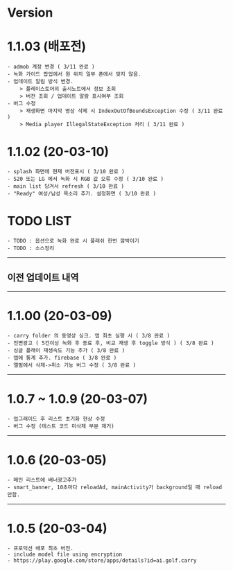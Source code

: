 # Version
# 1.1.03 (배포전)
    - admob 계정 변경 ( 3/11 완료 )
    - 녹화 가이드 팝업에서 원 위치 일부 폰에서 맞지 않음.
    - 업데이트 알림 방식 변경. 
        > 플레이스토어의 출시노트에서 정보 조회
        > 버전 조회 / 업데이트 알람 표시여부 조회
    - 버그 수정
        > 재생화면 마지막 영상 삭제 시 IndexOutOfBoundsException 수정 ( 3/11 완료 )
        > Media player IllegalStateException 처리 ( 3/11 완료 )


# 1.1.02 (20-03-10)
    - splash 화면에 현재 버전표시 ( 3/10 완료 )
    - S20 또는 LG 에서 녹화 시 RGB 값 오류 수정 ( 3/10 완료 )
    - main list 당겨서 refresh ( 3/10 완료 )
    - "Ready" 여성/남성 목소리 추가. 설정화면 ( 3/10 완료 )

# TODO LIST
    
    - TODO : 옵션으로 녹화 완료 시 플래쉬 한번 깜박이기
    - TODO : 소스정리 
    
---
## 이전 업데이트 내역
---

# 1.1.00 (20-03-09)
    - carry folder 의 동영상 싱크. 앱 최초 실행 시 ( 3/8 완료 )
    - 전면광고 ( 5건이상 녹화 후 종료 후, 비교 재생 후 toggle 방식 ) ( 3/8 완료 )
    - 싱글 플래이 재생속도 기능 추가 ( 3/8 완료 )
    - 앱에 통계 추가. firebase ( 3/8 완료 )
    - 앨범에서 삭제->취소 기능 버그 수정 ( 3/8 완료 )
    
---

# 1.0.7 ~ 1.0.9 (20-03-07)
    - 업그래이드 후 리스트 초기화 현상 수정
    - 버그 수정 (테스트 코드 미삭제 부분 제거)
    
---

# 1.0.6 (20-03-05)
    - 메인 리스트에 배너광고추가
    - smart_banner, 10초마다 reloadAd, mainActivity가 background일 때 reload 안함.
    
---

# 1.0.5 (20-03-04)
    - 프로덕션 배포 최초 버전.
    - include model file using encryption
    - https://play.google.com/store/apps/details?id=ai.golf.carry


    


    
    
